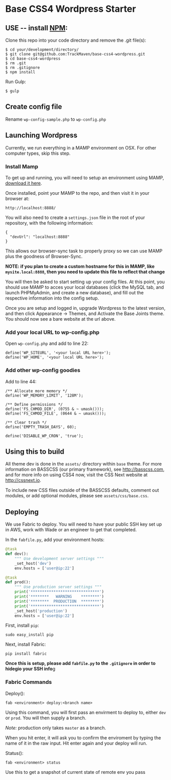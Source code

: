 # Base CSS4 Wordpress Starter

## USE -- install [NPM](http://nodejs.org/download/):

Clone this repo into your code directory and remove the .git file(s):

```
$ cd your/development/directory/
$ git clone git@github.com:TrackMaven/base-css4-wordpress.git
$ cd base-css4-wordpress
$ rm .git
$ rm .gitignore
$ npm install
```

Run Gulp:

```
$ gulp
```

## Create config file

Rename `wp-config-sample.php` to `wp-config.php`

## Launching Wordpress

Currently, we run everything in a MAMP environment on OSX. For other computer types, skip this step.

### Install Mamp

To get up and running, you will need to setup an environment using MAMP, [download it here](https://www.mamp.info/en/).

Once installed, point your MAMP to the repo, and then visit it in your browser at:

```
http://localhost:8888/
```

You will also need to create a `settings.json` file in the root of your repository, with the following information:

```
{
  "devUrl": "localhost:8888"
}
```

This allows our browser-sync task to properly proxy so we can use MAMP plus the goodness of Browser-Sync.

**NOTE: if you plan to create a custom hostname for this in MAMP, like `mysite.local:8888`, then you need to update this file to reflect that change**

You will then be asked to start setting up your config files. At this point, you should use MAMP to acces your local databases (click the MySQL tab, and launch PHPMyAdmin, and create a new database), and fill out the respective information into the config setup.

Once you are setup and logged in, upgrade Wordpress to the latest version, and then click Appearance -> Themes, and Activate the Base Joints theme. You should now see a bare website at the url above.

### Add your local URL to wp-config.php

Open `wp-config.php` and add to line 22:

```
define('WP_SITEURL', '<your local URL here>');
define('WP_HOME', '<your local URL here>');
```

### Add other wp-config goodies

Add to line 44:

```
/** Allocate more memory */
define('WP_MEMORY_LIMIT', '128M');

/** Define permissions */
define('FS_CHMOD_DIR', (0755 & ~ umask()));
define('FS_CHMOD_FILE', (0644 & ~ umask()));

/** Clear trash */
define('EMPTY_TRASH_DAYS', 60);

define('DISABLE_WP_CRON', 'true');
```

## Using this to build

All theme dev is done in the `assets/` directory within `base` theme. For more information on BASSCSS (our primary framework), see http://basscss.com, and for more info on using CSS4 now, visit the CSS Next website at http://cssnext.io.

To include new CSS files outside of the BASSCSS defaults, comment out modules, or add optional modules, please see `assets/css/base.css`.

## Deploying

We use Fabric to deploy. You will need to have your public SSH key set up in AWS, work with Wade or an engineer to get that completed.

In the `fabfile.py`, add your environment hosts:

```python
@task
def dev():
    """ Use development server settings """
    _set_host('dev')
    env.hosts = ['user@ip:22']

@task
def prod():
    """ Use production server settings """
    print('******************************')
    print('********   WARNING    ********')
    print('********  PRODUCTION  ********')
    print('******************************')
    _set_host('production')
    env.hosts = ['user@ip:22']
```

First, install `pip`:

```
sudo easy_install pip
```

Next, install Fabric:

```
pip install fabric
```

**Once this is setup, please add `fabfile.py` to the `.gitignore` in order to hidegio your SSH info**g

### Fabric Commands

Deploy():

```
fab <environment> deploy:<branch name>
```

Using this command, you will first pass an envirment to deploy to, either `dev` or `prod`. You will then supply a branch.

_Note:_ production only takes `master` as a branch.

When you hit enter, it will ask you to confirm the enviroment by typing the name of it in the raw input. Hit enter again and your deploy will run.

Status():

```
fab <environment> status
```

Use this to get a snapshot of current state of remote env you pass
